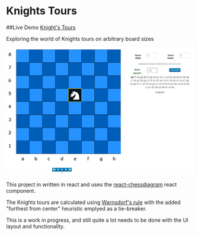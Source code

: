 # Knights Tours #


##Live Demo
[Knight's Tours](http://knightstour.juddn.com)


Exploring the world of Knights tours on arbitrary board sizes

![](./screenshot.png)

This project in written in react and uses the [react-chessdiagram](https://www.npmjs.com/package/react-chessdiagram "react-chessdiagram") react component.

The Knights tours are calculated using [Warnsdorf's rule](https://en.wikipedia.org/wiki/Knight%27s_tour#Warnsdorf.27s_rule "Warnsdorf's rule") with the added "furthest from center" heuristic emplyed as a tie-breaker.

This is a work in progress, and still quite a lot needs to be done with the UI layout and functionality.
